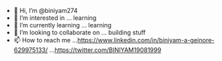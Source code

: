 - 👋 Hi, I’m @biniyam274
- 👀 I’m interested in ... learning
- 🌱 I’m currently learning ... learning
- 💞️ I’m looking to collaborate on ... building stuff
- 📫 How to reach me ...https://www.linkedin.com/in/biniyam-a-geinore-629975133/
                      ...https://twitter.com/BINIYAM19081999

